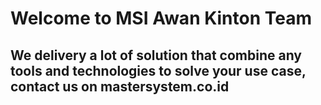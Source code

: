 # Welcome to MSI Awan Kinton Team
## We delivery a lot of solution that combine any tools and technologies to solve your use case, contact us on mastersystem.co.id
